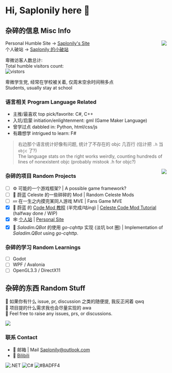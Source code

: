 # Hi, Saplonily here 👋

## 杂碎的信息 Misc Info

<img align="right" src="https://api.githubtrends.io/user/svg/Saplonily/langs?time_range=one_year&loc_metric=changed&theme=classic" />

Personal Humble Site -> [Saplonily's Site](https://www.saplonily.link)  
个人破站 -> [Saplonily 的小破站](https://www.saplonily.link)  

卑微访客人数总计:  
Total humble visitors count:  
![vistors](https://count.getloli.com/get/@Saplonily?theme=moebooru)  

卑微学生党, 经常在学校被关着, 仅周末空余时间稍多点  
Students, usually stay at school

### 语言相关 Program Language Related

- 主推/最喜欢 top pick/favorite: C#, C++
- 入坑/启蒙 initiation/enlightenment: gml (Game Maker Language)
- 曾学过点 dabbled in: Python, html/css/js
- 有趣想学 intrigued to learn: F#

> 右边那个语言统计好像有问题, 统计了不存在的 objc 几百行 (估计把 `.h` 当 `objc` 了?)  
> The language stats on the right works weirdly, counting hundreds of lines of nonexistent objc (probably mistook .h for objc?)

<img align="right" src="https://api.githubtrends.io/user/svg/Saplonily/repos?time_range=one_year&group=other&loc_metric=changed&theme=classic"/>

### 杂碎的项目 Random Projects

- [ ] ⚙ 可能的一个游戏框架? | A possible game framework?
- [ ] 🍓 蔚蓝 Celeste 的一些碎碎的 Mod | Random Celeste Mods
- [ ] 💤 在一生之内摸完某同人游戏 MVE | Fans Game MVE
- [x] 🍓 蔚蓝 的 [Code Mod 教程](https://celestemod.saplonily.link) (半完成/咕ing) | [Celeste Code Mod Tutorial]((https://celestemod.saplonily.link)) (halfway done / WIP)
- [x] 🕸 [个人站](https://www.saplonily.link) | [Personal Site](https://www.saplonily.link)
- [x] 👀 *Saladim.QBot* 的使用 *go-cqhttp* 实现 (淡坑 bot 圈) | Implementation of *Saladim.QBot* using *go-cqhttp*.

### 杂碎的学习 Random Learnings

- [ ] Godot
- [ ] WPF / Avalonia
- [ ] OpenGL3.3 / DirectX11

## 杂碎的东西 Random Stuff

🤔 如果你有什么 issue, pr, discussion 之类的随便提, 我反正闲着 qwq  
🍕 项目提的什么需求我也会尽量实现的 awa  
🤔 Feel free to raise any issues, prs, or discussions.  

<img src="https://github-readme-stats.vercel.app/api?username=Saplonily"/>

### 联系 Contact
- 💬 邮箱 | Mail [Saplonily@outlook.com](mailto:Saplonily@outlook.com)
- 💬 [Bilibili](https://space.bilibili.com/39046375)

![.NET](https://img.shields.io/badge/-.NET-%235f3cd8)
![C#](https://img.shields.io/badge/C%23-178600)
![#BADFF4](https://img.shields.io/badge/-%23BADFF4-%23badff4)
